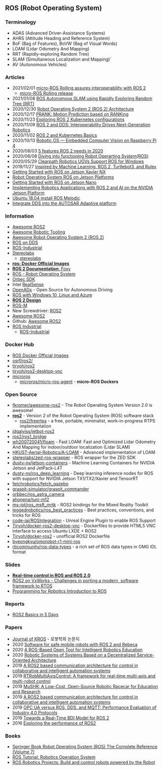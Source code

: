 ## ROS (Robot Operating System)


### Terminology
- ADAS (Advanced Driver-Assistance Systems)
- AHRS (Attitude Heading and Reference System)
- BoF (Bag of Features), BoVW (Bag of Visual Words)
- LOAM (Lidar Odometry And Mapping)
- RRT (Rapidly-exploring Random Tree)
- SLAM (Simultaneous Localization and Mapping)`
- AV (Autonomous Vehicles)


### Articles
- 2021/02/01 [micro-ROS Rolling assures interoperability with ROS 2](https://www.eprosima.com/index.php/company-all/news/185-micro-ros-rolling-assures-interoperability-with-ros-2)
    - [micro-ROS Rolling release](https://discourse.ros.org/t/micro-ros-rolling-release/18807)
- 2021/01/08 [ROS Autonomous SLAM using Rapidly Exploring Random Tree (RRT)](https://towardsdatascience.com/ros-autonomous-slam-using-randomly-exploring-random-tree-rrt-37186f6e3568)
- 2020/12/30 [Robot Operating System 2 (ROS 2) Architecture](https://medium.com/software-architecture-foundations/robot-operating-system-2-ros-2-architecture-731ef1867776)
- 2020/12/17 [PRANK: Motion Prediction based on RANKing](https://medium.com/yandex-self-driving-car/prank-motion-prediction-based-on-ranking-a6c42d4b860)
- 2020/11/23 [Exploring ROS 2 Kubernetes configurations](https://ubuntu.com/blog/exploring-ros-2-kubernetes-configurations)
- 2020/11/09 [ROS 2 and DDS: Interoperability Drives Next-Generation Robotics](https://www.rti.com/blog/ros-2-and-dds-interoperability-drives-next-generation-robotics)
- 2020/11/02 [ROS 2 and Kubernetes Basics](https://ubuntu.com/blog/exploring-ros-2-with-kubernetes)
- 2020/10/13 [Robotic OS — Embedded Computer Vision on Raspberry Pi 4](https://medium.com/think-autonomous/robotic-os-embedded-computer-vision-on-raspberry-pi-4-a53f82ab9d03)
- 2020/08/03 [5 features ROS 2 needs in 2020](https://www.therobotreport.com/ros-2-5-features-robotics-developers-2020/)
- 2020/06/08 [Diving into functioning Robot Operarting System(ROS)](https://www.analyticsinsight.net/diving-functioning-robotics-operating-systems-ros/)
- 2020/05/29 [Clearpath Robotics UGVs Support ROS for Windows](https://www.unmannedsystemstechnology.com/2020/05/clearpath-robotics-ugvs-support-ros-for-windows/)
- 2019/11/27 [Inspired by Machine Learning, ROS 2, Turtlebot3, and Rulex](https://blogs.windriver.com/wind_river_blog/2019/11/inspired-by-machine-learning-ros-2-turtlebot3-and-rulex/)
- [Getting Started with ROS on Jetson Xavier NX](https://www.stereolabs.com/blog/ros-and-nvidia-jetson-xavier-nx/)
- [Robot Operating System ROS on Jetson Platforms](https://developer.ridgerun.com/wiki/index.php?title=Robot_Operating_System_ROS_on_Jetson_Platforms)
- [Getting Started with ROS on Jetson Nano](https://www.stereolabs.com/blog/ros-and-nvidia-jetson-nano/)
- [Implementing Robotics Applications with ROS 2 and AI on the NVIDIA Jetson Platform](https://developer.nvidia.com/blog/implementing-robotics-applications-with-ros-2-and-ai-on-jetson-platform-2/)
- [Ubuntu 18.04 install ROS Melodic](https://www.programmersought.com/article/766283750/)
- [Integrate DDS into the AUTOSAR Adaptive platform](https://www.programmersought.com/article/28223670641/)


### Information
- [Awesome ROS2](https://fkromer.github.io/awesome-ros2/)
- [Awesome Robotic Tooling](https://project-awesome.org/protontypes/awesome-robotic-tooling)
- [Awesome Robot Operating System 2 (ROS 2)](https://awesomerepos.io/awesome/fkromer/awesome-ros2)
- [ROS on DDS](https://design.ros2.org/articles/ros_on_dds.html)
- [ROS-Industrial](https://rosindustrial.org/)
- [Stereolabs](https://stereolabs.com)
    - [stereolabs](https://github.com/stereolabs)
- [**ros: Docker Official Images**](https://hub.docker.com/_/ros?tab=tags)
- [**ROS 2 Documentation**: Foxy](https://docs.ros.org/en/foxy/index.html)
- [ROS - Robot Operating System](http://xed.ch/h/ros.html)
- [Orbec SDK](https://orbbec3d.com/develop/)
- Intel [RealSense](https://www.intelrealsense.com/)
- [OpenADx](https://openadx.eclipse.org/) - Open Source for Autonomous Driving
- [ROS with Windows 10, Linux and Azure](https://microsoft.github.io/Win-RoS-Landing-Page/)
- [**ROS 2 Design**](https://design.ros2.org/)
- [ROS-M](https://rosmilitary.org/)
- New Screwdriver: [ROS2](https://newscrewdriver.com/tag/ros2/)
- [Awesome ROS2](https://fkromer.github.io/awesome-ros2/)
- Github: [Awesome ROS2](https://github.com/search?q=awesome-ros2)
- [ROS Industrial](https://rosindustrial.org/)
    - [ROS-Industrial](https://github.com/ros-industrial)


### Docker Hub
- [ROS Docker Official Images](https://hub.docker.com/_/Ros?tab=description)
- [osrf/ros2/](https://hub.docker.com/r/osrf/ros2/)
- [tiryoh/ros2](https://hub.docker.com/r/tiryoh/ros2)
- [tiryoh/ros2-desktop-vnc](https://hub.docker.com/r/tiryoh/ros2-desktop-vnc)
- [microros](https://hub.docker.com/u/microros) 
    - [microros/micro-ros-agent](https://hub.docker.com/r/microros/micro-ros-agent) - **micro-ROS Dockers**


### Open Source
- [fkromer/awesome-ros2](https://github.com/fkromer/awesome-ros2) - The Robot Operating System Version 2.0 is awesome!
- [**ros2**](https://github.com/ros2) - Version 2 of the Robot Operating System (ROS) software stack
    - [ros2/freertps](https://github.com/ros2/freertps) - a free, portable, minimalist, work-in-progress RTPS implementation
- [jdgalviss/jetbot-ros2](https://github.com/jdgalviss/jetbot-ros2)
- [ros2/ros1_bridge](https://github.com/ros2/ros1_bridge)
- [wh200720041/floam](https://github.com/wh200720041/floam) - Fast LOAM: Fast and Optimized Lidar Odometry And Mapping for indoor/outdoor localization (Lidar SLAM)
- [HKUST-Aerial-Robotics/A-LOAM](https://github.com/HKUST-Aerial-Robotics/A-LOAM) - Advanced implementation of LOAM
- [stereolabs/zed-ros-wrapper](https://github.com/stereolabs/zed-ros-wrapper) - ROS wrapper for the ZED SDK
- [dusty-nv/jetson-containers](https://github.com/dusty-nv/jetson-containers) - Machine Learning Containers for NVIDIA Jetson and JetPack-L4T
- [dusty-nv/ros_deep_learning](https://github.com/dusty-nv/ros_deep_learning) - Deep learning inference nodes for ROS with support for NVIDIA Jetson TX1/TX2/Xavier and TensorRT
- [fetchrobotics/fetch_gazebo](https://github.com/fetchrobotics/fetch_gazebo)
- [graspit-simulator/graspit_commander](https://github.com/graspit-simulator/graspit_commander)
- [orbbec/ros_astra_camera](https://github.com/orbbec/ros_astra_camera)
- [ahonena/tuni-m12](https://github.com/ahonena/tuni-m12)
- [ms-iot/ros_msft_mrtk](https://github.com/ms-iot/ros_msft_mrtk) - ROS2 bindings for the Mixed Reality Toolkit
- [leggedrobotics/ros_best_practices](https://github.com/leggedrobotics/ros_best_practices) - Best practices, conventions, and tricks for ROS
- [code-iai/ROSIntegration](https://github.com/code-iai/ROSIntegration) - Unreal Engine Plugin to enable ROS Support
- [Tiryoh/docker-ros2-desktop-vnc](https://github.com/Tiryoh/docker-ros2-desktop-vnc) - Dockerfiles to provide HTML5 VNC interface to access Ubuntu LXDE + ROS2
- [Tiryoh/docker-ros2](https://github.com/Tiryoh/docker-ros2) - unofficial ROS2 Dockerfile
- [byeongkyu/omorobot-r1-mini-ros](https://github.com/byeongkyu/omorobot-r1-mini-ros)
- [rticommunity/ros-data-types](https://github.com/rticommunity/ros-data-types) - a rich set of ROS data types in OMG IDL format


### Slides
- [**Real-time control in ROS and ROS 2.0**](https://roscon.ros.org/2015/presentations/RealtimeROS2.pdf)
- [ROS2 on VxWorks - Challenges in porting a modern, software framework to RTOS](https://www.slideshare.net/AndreiKholodnyi/ros2-on-vxworks-challenges-in-porting-a-modern-software-framework-to-rtos)
- [Programming for Robotics Introduction to ROS](https://ethz.ch/content/dam/ethz/special-interest/mavt/robotics-n-intelligent-systems/rsl-dam/ROS2021/lec4/ROS%20Course%20Slides%20Course%204.pdf)


### Reports
- [ROS2 Basics in 5 Days](https://www.theconstructsim.com/wp-content/uploads/2019/03/ROS2-IN-5-DAYS-e-book.pdf)


### Papers
- [Journal of KROS](http://jkros.org/) - 로봇학회 논문지
- 2020 [Software for safe mobile robots with ROS 2 and Rebeca](http://rebeca-lang.org/assets/theses/SOFTWARE-FOR-SAFE-MOBILE-ROBOTS-WITH-ROS2-AND-REBECA.pdf)
- 2020 [A ROS-Based Open Tool for Intelligent Robotics Education](https://www.mdpi.com/2076-3417/10/21/7419)
- 2020 [Robotic Systems of Systems Based on a Decentralized Service-Oriented Architecture](https://www.mdpi.com/2218-6581/9/4/78/pdf)
- 2019 [A ROS2 based communication architecture for control in collaborative and intelligent automation systems](https://arxiv.org/pdf/1905.09654.pdf)
- 2019 [RTRobMultiAxisControl: A framework for real-time multi-axis and multi-robot control](https://hal.archives-ouvertes.fr/hal-02876003/document)
- 2019 [MuSHR: A Low-Cost, Open-Source Robotic Racecar for Education and Research](https://arxiv.org/pdf/1908.08031.pdf)
- 2019 [A ROS2 based communication architecture for control in collaborative and intelligent automation systems](https://arxiv.org/pdf/1905.09654.pdf)
- 2019 [OPC UA versus ROS, DDS, and MQTT: Performance Evaluation of Industry 4.0 Protocols](https://mediatum.ub.tum.de/doc/1470362/1470362.pdf)
- 2019 [Towards a Real-Time BDI Model for ROS 2](http://ceur-ws.org/Vol-2404/paper01.pdf)
- 2016 [Exploring the performance of ROS2](https://www.researchgate.net/publication/309128426_Exploring_the_performance_of_ROS2)



### Books
- [Springer Book Robot Operating System (ROS) The Complete Reference (Volume 7)](https://www.riotu-lab.org/rosbook/)
- [ROS Tutorial: Robotics Operation System](https://www.uv.mx/anmarin/papers/ROS_Tutorial.pdf)
- [ROS Robotics Projects: Build and control robots powered by the Robot](https://books.google.co.kr/books?id=ENzFDwAAQBAJ&pg=PA214&lpg=PA214&dq=jetson+nano+reality&source=bl&ots=PAf1sAl6H9&sig=ACfU3U2fWJxlzNrnnfgWL4Dvj3I_670AYg&hl=ko&sa=X&ved=2ahUKEwj70arC-_TuAhVD-WEKHYbPAY04UBDoATAGegQIDBAD#v=onepage&q=jetson%20nano%20reality&f=false)

